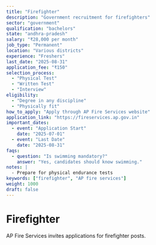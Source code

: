 ```yaml
---
title: "Firefighter"
description: "Government recruitment for firefighters"
sector: "government"
qualification: "bachelors"
state: "andhra-pradesh"
salary: "₹28,000 per month"
job_type: "Permanent"
location: "Various districts"
experience: "Freshers"
last_date: "2025-08-31"
application_fee: "₹150"
selection_process:
  - "Physical Test"
  - "Written Test"
  - "Interview"
eligibility:
  - "Degree in any discipline"
  - "Physically fit"
how_to_apply: "Apply through AP Fire Services website"
application_link: "https://fireservices.ap.gov.in"
important_dates:
  - event: "Application Start"
    date: "2025-07-01"
  - event: "Last Date"
    date: "2025-08-31"
faqs:
  - question: "Is swimming mandatory?"
    answer: "Yes, candidates should know swimming."
notes: |
  - Prepare for physical endurance tests
keywords: ["firefighter", "AP fire services"]
weight: 1000
draft: false
---
```


# Firefighter

AP Fire Services invites applications for firefighter posts.
